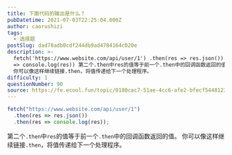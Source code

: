 ```yaml
---
title: 下面代码的输出是什么？
pubDatetime: 2021-07-03T22:25:04.000Z
author: caorushizi
tags:
  - 选择题
postSlug: dad78adb0cdf244db9ad4784164c020e
description: >-
  fetch('https://www.website.com/api/user/1') .then(res => res.json()) .then(res
  => console.log(res)) 第二个.then中res的值等于前一个.then中的回调函数返回的值。
  你可以像这样继续链接.then，将值传递给下一个处理程序。
difficulty: 1
questionNumber: 90
source: https://fe.ecool.fun/topic/0180cac7-51ae-4cc6-afe2-bfecf5448123
---
```


```javascript
fetch("https://www.website.com/api/user/1")
  .then(res => res.json())
  .then(res => console.log(res));
```

第二个`.then`中`res`的值等于前一个`.then`中的回调函数返回的值。 你可以像这样继续链接`.then`，将值传递给下一个处理程序。
